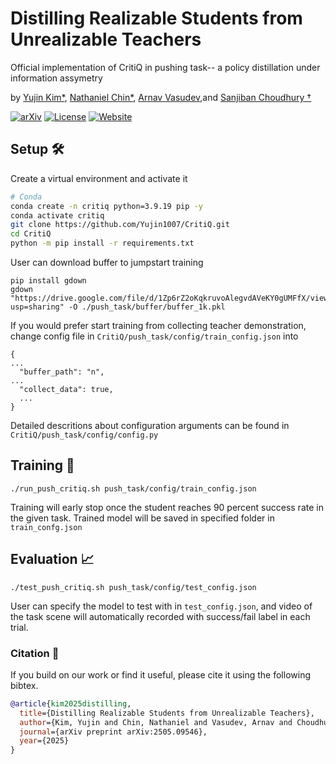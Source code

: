 # Distilling Realizable Students from Unrealizable Teachers

Official implementation of CritiQ in pushing task-- a policy distillation under information assymetry


by [Yujin Kim*](https://Yujin1007.github.io/), [Nathaniel Chin*](https://www.linkedin.com/in/nathaniel-chin-5b2301195/), [Arnav Vasudev](https://www.linkedin.com/in/arnav-vasudev-a5a0811b2/),and [Sanjiban Choudhury &dagger;](https://sanjibanc.github.io/)

[![arXiv](https://img.shields.io/badge/arXiv-2506.05294-df2a2a.svg?style=for-the-badge&logo=arxiv)](https://arxiv.org/abs/2505.09546)
[![License](https://img.shields.io/github/license/TRI-ML/prismatic-vlms?style=for-the-badge)](LICENSE)
[![Website](https://img.shields.io/badge/🔗-WebSite-black?style=for-the-badge)](https://portal-cornell.github.io/CritiQ_ReTRy/)



## Setup :hammer_and_wrench:

Create a virtual environment and activate it
```bash
# Conda
conda create -n critiq python=3.9.19 pip -y
conda activate critiq
git clone https://github.com/Yujin1007/CritiQ.git
cd CritiQ
python -m pip install -r requirements.txt
```
User can download buffer to jumpstart training
```
pip install gdown
gdown "https://drive.google.com/file/d/1Zp6rZ2oKqkruvoAlegvdAVeKY0gUMFfX/view?usp=sharing" -O ./push_task/buffer/buffer_1k.pkl
```
If you would prefer start training from collecting teacher demonstration, change config file in `CritiQ/push_task/config/train_config.json` into
```
{
...
  "buffer_path": "n",
...
  "collect_data": true,
  ...
}
```
Detailed descritions about configuration arguments can be found in `CritiQ/push_task/config/config.py`
## Training :robot:
```
./run_push_critiq.sh push_task/config/train_config.json 
```
Training will early stop once the student reaches 90 percent success rate in the given task. 
Trained model will be saved in specified folder in `train_confg.json`
## Evaluation :chart_with_upwards_trend:
```
./test_push_critiq.sh push_task/config/test_config.json
```
User can specify the model to test with in `test_config.json`, and video of the task scene will automatically recorded with success/fail label in each trial.  

### Citation :raised_hands:
If you build on our work or find it useful, please cite it using the following bibtex.

```bibtex
@article{kim2025distilling,
  title={Distilling Realizable Students from Unrealizable Teachers},
  author={Kim, Yujin and Chin, Nathaniel and Vasudev, Arnav and Choudhury, Sanjiban},
  journal={arXiv preprint arXiv:2505.09546},
  year={2025}
}
```
